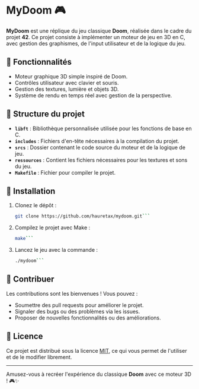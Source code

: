 # MyDoom 🎮

**MyDoom** est une réplique du jeu classique **Doom**, réalisée dans le cadre du projet **42**. Ce projet consiste à implémenter un moteur de jeu en 3D en C, avec gestion des graphismes, de l'input utilisateur et de la logique du jeu.

## 🚀 Fonctionnalités

- Moteur graphique 3D simple inspiré de Doom.
- Contrôles utilisateur avec clavier et souris.
- Gestion des textures, lumière et objets 3D.
- Système de rendu en temps réel avec gestion de la perspective.

## 📂 Structure du projet

- **`libft`** : Bibliothèque personnalisée utilisée pour les fonctions de base en C.
- **`includes`** : Fichiers d'en-tête nécessaires à la compilation du projet.
- **`srcs`** : Dossier contenant le code source du moteur et de la logique de jeu.
- **`ressources`** : Contient les fichiers nécessaires pour les textures et sons du jeu.
- **`Makefile`** : Fichier pour compiler le projet.

## 🚧 Installation

1. Clonez le dépôt :
   ```bash
   git clone https://github.com/hauretax/mydoom.git```
2. Compilez le projet avec Make :
   ```bash
   make```
3. Lancez le jeu avec la commande :
   ```bash
   ./mydoom```
## 🤝 Contribuer

Les contributions sont les bienvenues ! Vous pouvez :
- Soumettre des pull requests pour améliorer le projet.
- Signaler des bugs ou des problèmes via les issues.
- Proposer de nouvelles fonctionnalités ou des améliorations.

## 📜 Licence

Ce projet est distribué sous la licence [MIT](LICENSE), ce qui vous permet de l'utiliser et de le modifier librement.

---

Amusez-vous à recréer l'expérience du classique **Doom** avec ce moteur 3D ! 🎮✨
